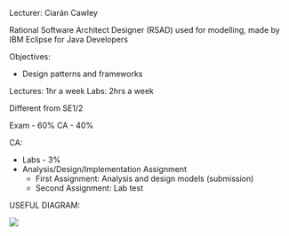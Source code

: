 Lecturer: Ciarán Cawley

Rational Software Architect Designer (RSAD) used for modelling, made by IBM
Eclipse for Java Developers

Objectives:
- Design patterns and frameworks

Lectures: 1hr a week
Labs: 2hrs a week

Different from SE1/2

Exam - 60%
CA - 40%

CA:
- Labs - 3%
- Analysis/Design/Implementation Assignment
	- First Assignment: Analysis and design models (submission)
	- Second Assignment: Lab test

USEFUL DIAGRAM:

![](https://i.imgur.com/VvbOluC.png)
